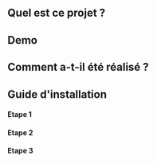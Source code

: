 ## Quel est ce projet ?


## Demo

## Comment a-t-il été réalisé ?

## Guide d'installation

#### Etape 1


#### Etape 2


#### Etape 3

